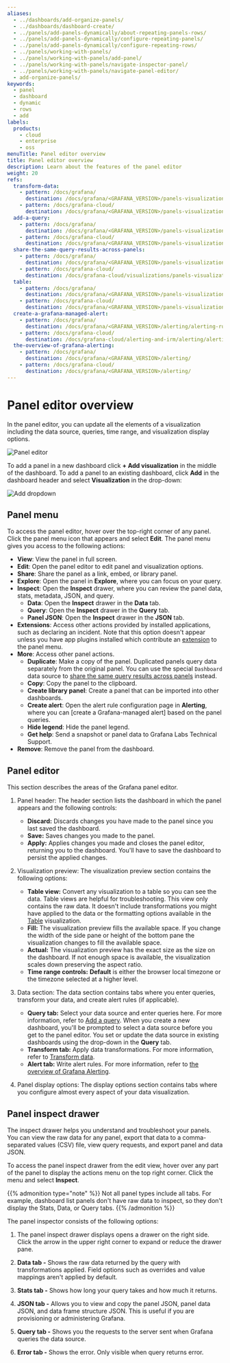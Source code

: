 ```yaml
---
aliases:
  - ../dashboards/add-organize-panels/
  - ../dashboards/dashboard-create/
  - ../panels/add-panels-dynamically/about-repeating-panels-rows/
  - ../panels/add-panels-dynamically/configure-repeating-panels/
  - ../panels/add-panels-dynamically/configure-repeating-rows/
  - ../panels/working-with-panels/
  - ../panels/working-with-panels/add-panel/
  - ../panels/working-with-panels/navigate-inspector-panel/
  - ../panels/working-with-panels/navigate-panel-editor/
  - add-organize-panels/
keywords:
  - panel
  - dashboard
  - dynamic
  - rows
  - add
labels:
  products:
    - cloud
    - enterprise
    - oss
menuTitle: Panel editor overview
title: Panel editor overview
description: Learn about the features of the panel editor
weight: 20
refs:
  transform-data:
    - pattern: /docs/grafana/
      destination: /docs/grafana/<GRAFANA_VERSION>/panels-visualizations/query-transform-data/transform-data/
    - pattern: /docs/grafana-cloud/
      destination: /docs/grafana/<GRAFANA_VERSION>/panels-visualizations/query-transform-data/transform-data/
  add-a-query:
    - pattern: /docs/grafana/
      destination: /docs/grafana/<GRAFANA_VERSION>/panels-visualizations/query-transform-data/#add-a-query
    - pattern: /docs/grafana-cloud/
      destination: /docs/grafana/<GRAFANA_VERSION>/panels-visualizations/query-transform-data/#add-a-query
  share-the-same-query-results-across-panels:
    - pattern: /docs/grafana/
      destination: /docs/grafana/<GRAFANA_VERSION>/panels-visualizations/query-transform-data/share-query/
    - pattern: /docs/grafana-cloud/
      destination: /docs/grafana-cloud/visualizations/panels-visualizations/query-transform-data/share-query/
  table:
    - pattern: /docs/grafana/
      destination: /docs/grafana/<GRAFANA_VERSION>/panels-visualizations/visualizations/table/
    - pattern: /docs/grafana-cloud/
      destination: /docs/grafana/<GRAFANA_VERSION>/panels-visualizations/visualizations/table/
  create-a-grafana-managed-alert:
    - pattern: /docs/grafana/
      destination: /docs/grafana/<GRAFANA_VERSION>/alerting/alerting-rules/create-grafana-managed-rule/#create-alerts-from-panels
    - pattern: /docs/grafana-cloud/
      destination: /docs/grafana-cloud/alerting-and-irm/alerting/alerting-rules/create-grafana-managed-rule/#create-alerts-from-panels
  the-overview-of-grafana-alerting:
    - pattern: /docs/grafana/
      destination: /docs/grafana/<GRAFANA_VERSION>/alerting/
    - pattern: /docs/grafana-cloud/
      destination: /docs/grafana/<GRAFANA_VERSION>/alerting/
---
```


# Panel editor overview

In the panel editor, you can update all the elements of a visualization including the data source, queries, time range, and visualization display options.

![Panel editor](/media/docs/grafana/panels-visualizations/screenshot-panel-editor-view.png)

To add a panel in a new dashboard click **+ Add visualization** in the middle of the dashboard. To add a panel to an existing dashboard, click **Add** in the dashboard header and select **Visualization** in the drop-down:

![Add dropdown](/media/docs/grafana/dashboards/screenshot-add-dropdown-10.0.png)

## Panel menu

To access the panel editor, hover over the top-right corner of any panel. Click the panel menu icon that appears and select **Edit**. The panel menu gives you access to the following actions:

- **View**: View the panel in full screen.
- **Edit**: Open the panel editor to edit panel and visualization options.
- **Share**: Share the panel as a link, embed, or library panel.
- **Explore**: Open the panel in **Explore**, where you can focus on your query.
- **Inspect**: Open the **Inspect** drawer, where you can review the panel data, stats, metadata, JSON, and query.
  - **Data**: Open the **Inspect** drawer in the **Data** tab.
  - **Query**: Open the **Inspect** drawer in the **Query** tab.
  - **Panel JSON**: Open the **Inspect** drawer in the **JSON** tab.
- **Extensions**: Access other actions provided by installed applications, such as declaring an incident. Note that this option doesn't appear unless you have app plugins installed which contribute an [extension](https://grafana.com/developers/plugin-tools/ui-extensions/) to the panel menu.
- **More**: Access other panel actions.
  - **Duplicate**: Make a copy of the panel. Duplicated panels query data separately from the original panel. You can use the special `Dashboard` data source to [share the same query results across panels](ref:share-the-same-query-results-across-panels) instead.
  - **Copy**: Copy the panel to the clipboard.
  - **Create library panel**: Create a panel that can be imported into other dashboards.
  - **Create alert**: Open the alert rule configuration page in **Alerting**, where you can [create a Grafana-managed alert] based on the panel queries.
  - **Hide legend**: Hide the panel legend.
  - **Get help**: Send a snapshot or panel data to Grafana Labs Technical Support.
- **Remove**: Remove the panel from the dashboard.

## Panel editor

This section describes the areas of the Grafana panel editor.

1. Panel header: The header section lists the dashboard in which the panel appears and the following controls:

   - **Discard:** Discards changes you have made to the panel since you last saved the dashboard.
   - **Save:** Saves changes you made to the panel.
   - **Apply:** Applies changes you made and closes the panel editor, returning you to the dashboard. You'll have to save the dashboard to persist the applied changes.

1. Visualization preview: The visualization preview section contains the following options:

   - **Table view:** Convert any visualization to a table so you can see the data. Table views are helpful for troubleshooting. This view only contains the raw data. It doesn't include transformations you might have applied to the data or the formatting options available in the [Table](ref:table) visualization.
   - **Fill:** The visualization preview fills the available space. If you change the width of the side pane or height of the bottom pane the visualization changes to fill the available space.
   - **Actual:** The visualization preview has the exact size as the size on the dashboard. If not enough space is available, the visualization scales down preserving the aspect ratio.
   - **Time range controls:** **Default** is either the browser local timezone or the timezone selected at a higher level.

1. Data section: The data section contains tabs where you enter queries, transform your data, and create alert rules (if applicable).

   - **Query tab:** Select your data source and enter queries here. For more information, refer to [Add a query](ref:add-a-query). When you create a new dashboard, you'll be prompted to select a data source before you get to the panel editor. You set or update the data source in existing dashboards using the drop-down in the **Query** tab.
   - **Transform tab:** Apply data transformations. For more information, refer to [Transform data](ref:transform-data).
   - **Alert tab:** Write alert rules. For more information, refer to [the overview of Grafana Alerting](ref:the-overview-of-grafana-alerting).

1. Panel display options: The display options section contains tabs where you configure almost every aspect of your data visualization.

## Panel inspect drawer

The inspect drawer helps you understand and troubleshoot your panels. You can view the raw data for any panel, export that data to a comma-separated values (CSV) file, view query requests, and export panel and data JSON.

To access the panel inspect drawer from the edit view, hover over any part of the panel to display the actions menu on the top right corner. Click the menu and select **Inspect**.

{{% admonition type="note" %}}
Not all panel types include all tabs. For example, dashboard list panels don't have raw data to inspect, so they don't display the Stats, Data, or Query tabs.
{{% /admonition %}}

The panel inspector consists of the following options:

1. The panel inspect drawer displays opens a drawer on the right side. Click the arrow in the upper right corner to expand or reduce the drawer pane.

1. **Data tab -** Shows the raw data returned by the query with transformations applied. Field options such as overrides and value mappings aren't applied by default.

1. **Stats tab -** Shows how long your query takes and how much it returns.

1. **JSON tab -** Allows you to view and copy the panel JSON, panel data JSON, and data frame structure JSON. This is useful if you are provisioning or administering Grafana.

1. **Query tab -** Shows you the requests to the server sent when Grafana queries the data source.

1. **Error tab -** Shows the error. Only visible when query returns error.
